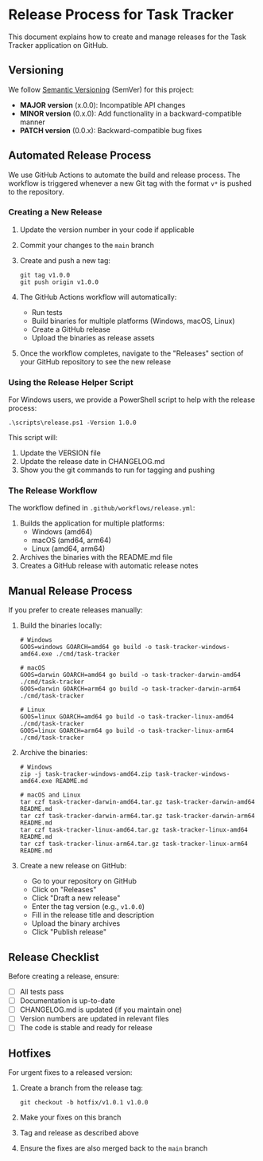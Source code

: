 # Release Process for Task Tracker

This document explains how to create and manage releases for the Task Tracker application on GitHub.

## Versioning

We follow [Semantic Versioning](https://semver.org/) (SemVer) for this project:

- **MAJOR version** (x.0.0): Incompatible API changes
- **MINOR version** (0.x.0): Add functionality in a backward-compatible manner
- **PATCH version** (0.0.x): Backward-compatible bug fixes

## Automated Release Process

We use GitHub Actions to automate the build and release process. The workflow is triggered whenever a new Git tag with the format `v*` is pushed to the repository.

### Creating a New Release

1. Update the version number in your code if applicable
2. Commit your changes to the `main` branch
3. Create and push a new tag:
   ```
   git tag v1.0.0
   git push origin v1.0.0
   ```
4. The GitHub Actions workflow will automatically:
   - Run tests
   - Build binaries for multiple platforms (Windows, macOS, Linux)
   - Create a GitHub release
   - Upload the binaries as release assets

5. Once the workflow completes, navigate to the "Releases" section of your GitHub repository to see the new release

### Using the Release Helper Script

For Windows users, we provide a PowerShell script to help with the release process:

```
.\scripts\release.ps1 -Version 1.0.0
```

This script will:
1. Update the VERSION file
2. Update the release date in CHANGELOG.md
3. Show you the git commands to run for tagging and pushing

### The Release Workflow

The workflow defined in `.github/workflows/release.yml`:

1. Builds the application for multiple platforms:
   - Windows (amd64)
   - macOS (amd64, arm64)
   - Linux (amd64, arm64)
2. Archives the binaries with the README.md file
3. Creates a GitHub release with automatic release notes

## Manual Release Process

If you prefer to create releases manually:

1. Build the binaries locally:
   ```
   # Windows
   GOOS=windows GOARCH=amd64 go build -o task-tracker-windows-amd64.exe ./cmd/task-tracker

   # macOS
   GOOS=darwin GOARCH=amd64 go build -o task-tracker-darwin-amd64 ./cmd/task-tracker
   GOOS=darwin GOARCH=arm64 go build -o task-tracker-darwin-arm64 ./cmd/task-tracker

   # Linux
   GOOS=linux GOARCH=amd64 go build -o task-tracker-linux-amd64 ./cmd/task-tracker
   GOOS=linux GOARCH=arm64 go build -o task-tracker-linux-arm64 ./cmd/task-tracker
   ```

2. Archive the binaries:
   ```
   # Windows
   zip -j task-tracker-windows-amd64.zip task-tracker-windows-amd64.exe README.md

   # macOS and Linux
   tar czf task-tracker-darwin-amd64.tar.gz task-tracker-darwin-amd64 README.md
   tar czf task-tracker-darwin-arm64.tar.gz task-tracker-darwin-arm64 README.md
   tar czf task-tracker-linux-amd64.tar.gz task-tracker-linux-amd64 README.md
   tar czf task-tracker-linux-arm64.tar.gz task-tracker-linux-arm64 README.md
   ```

3. Create a new release on GitHub:
   - Go to your repository on GitHub
   - Click on "Releases"
   - Click "Draft a new release"
   - Enter the tag version (e.g., `v1.0.0`)
   - Fill in the release title and description
   - Upload the binary archives
   - Click "Publish release"

## Release Checklist

Before creating a release, ensure:

- [ ] All tests pass
- [ ] Documentation is up-to-date
- [ ] CHANGELOG.md is updated (if you maintain one)
- [ ] Version numbers are updated in relevant files
- [ ] The code is stable and ready for release

## Hotfixes

For urgent fixes to a released version:

1. Create a branch from the release tag:
   ```
   git checkout -b hotfix/v1.0.1 v1.0.0
   ```

2. Make your fixes on this branch

3. Tag and release as described above

4. Ensure the fixes are also merged back to the `main` branch 